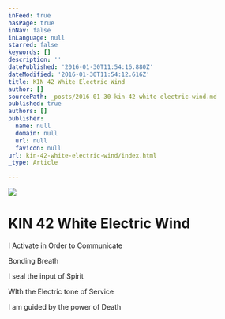 ```yaml
---
inFeed: true
hasPage: true
inNav: false
inLanguage: null
starred: false
keywords: []
description: ''
datePublished: '2016-01-30T11:54:16.880Z'
dateModified: '2016-01-30T11:54:12.616Z'
title: KIN 42 White Electric Wind
author: []
sourcePath: _posts/2016-01-30-kin-42-white-electric-wind.md
published: true
authors: []
publisher:
  name: null
  domain: null
  url: null
  favicon: null
url: kin-42-white-electric-wind/index.html
_type: Article

---
```

![](https://s3-us-west-2.amazonaws.com/the-grid-img/p/5b001255c2b16a802dac27cbb932b9e4747574ef.png)

# KIN 42 White Electric Wind

I Activate in Order to Communicate

Bonding Breath

I seal the input of Spirit

WIth the Electric tone of Service

I am guided by the power of Death